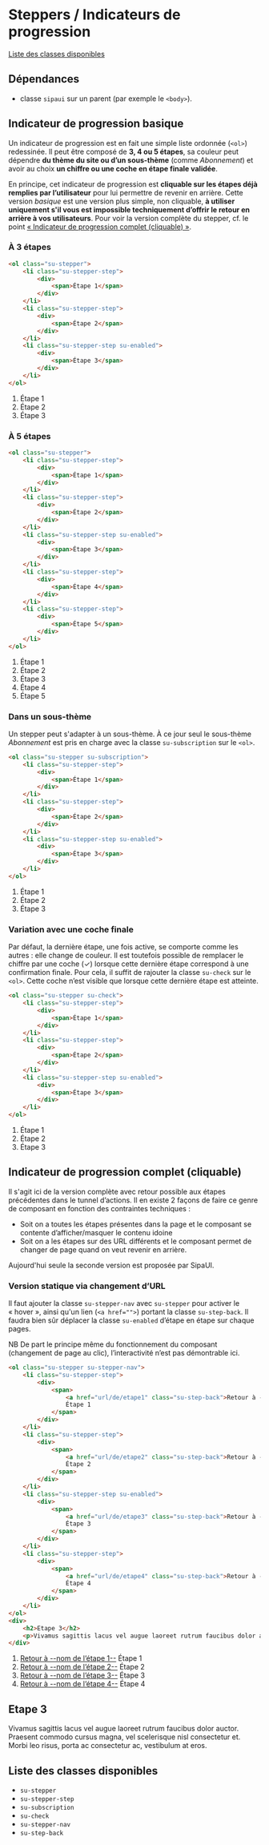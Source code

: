 # Steppers / Indicateurs de progression


<a href="#liste-classes" target="_self" class="link-button">Liste des classes disponibles</a>

<div class="dependances">

## Dépendances
- classe `sipaui` sur un parent (par exemple le `<body>`).

</div>

<!-- STORY -->

## Indicateur de progression basique
Un indicateur de progression est en fait une simple liste ordonnée (`<ol>`) redessinée. Il peut être composé de **3, 4 ou 5 étapes**, sa couleur peut dépendre **du thème du site ou d’un sous-thème** (comme *Abonnement*) et avoir au choix **un chiffre ou une coche en étape finale validée**.

En principe, cet indicateur de progression est **cliquable sur les étapes déjà remplies par l’utilisateur** pour lui permettre de revenir en arrière. Cette version *basique* est une version plus simple, non cliquable, **à utiliser uniquement s'il vous est impossible techniquement d’offrir le retour en arrière à vos utilisateurs**. Pour voir la version complète du stepper, cf. le point <a href="#stepper-full" target="_self">«&nbsp;Indicateur de progression complet (cliquable)&nbsp;»</a>.

### À 3 étapes

```html
<ol class="su-stepper">
	<li class="su-stepper-step">
		<div>
			<span>Étape 1</span>
		</div>
	</li>
	<li class="su-stepper-step">
		<div>
			<span>Étape 2</span>
		</div>
	</li>
	<li class="su-stepper-step su-enabled">
		<div>
			<span>Étape 3</span>
		</div>
	</li>
</ol>
```

<div class="sipaui">
	<ol class="su-stepper surcharge-storybook">
		<li class="su-stepper-step">
			<div>
				<span>Étape 1</span>
			</div>
		</li>
		<li class="su-stepper-step">
			<div>
				<span>Étape 2</span>
			</div>
		</li>
		<li class="su-stepper-step su-enabled">
			<div>
				<span>Étape 3</span>
			</div>
		</li>
	</ol>
</div>

### À 5 étapes


```html
<ol class="su-stepper">
	<li class="su-stepper-step">
		<div>
			<span>Étape 1</span>
		</div>
	</li>
	<li class="su-stepper-step">
		<div>
			<span>Étape 2</span>
		</div>
	</li>
	<li class="su-stepper-step su-enabled">
		<div>
			<span>Étape 3</span>
		</div>
	</li>
	<li class="su-stepper-step">
		<div>
			<span>Étape 4</span>
		</div>
	</li>
	<li class="su-stepper-step">
		<div>
			<span>Étape 5</span>
		</div>
	</li>
</ol>
```

<div class="sipaui">
	<ol class="su-stepper surcharge-storybook">
		<li class="su-stepper-step">
			<div>
				<span>Étape 1</span>
			</div>
		</li>
		<li class="su-stepper-step">
			<div>
				<span>Étape 2</span>
			</div>
		</li>
		<li class="su-stepper-step su-enabled">
			<div>
				<span>Étape 3</span>
			</div>
		</li>
		<li class="su-stepper-step">
			<div>
				<span>Étape 4</span>
			</div>
		</li>
		<li class="su-stepper-step">
			<div>
				<span>Étape 5</span>
			</div>
		</li>
	</ol>
</div>

### Dans un sous-thème
Un stepper peut s'adapter à un sous-thème. À ce jour seul le sous-thème *Abonnement* est pris en charge avec la classe `su-subscription` sur le `<ol>`.

```html
<ol class="su-stepper su-subscription">
	<li class="su-stepper-step">
		<div>
			<span>Étape 1</span>
		</div>
	</li>
	<li class="su-stepper-step">
		<div>
			<span>Étape 2</span>
		</div>
	</li>
	<li class="su-stepper-step su-enabled">
		<div>
			<span>Étape 3</span>
		</div>
	</li>
</ol>
```

<div class="sipaui">
	<ol class="su-stepper su-subscription surcharge-storybook">
		<li class="su-stepper-step">
			<div>
				<span>Étape 1</span>
			</div>
		</li>
		<li class="su-stepper-step">
			<div>
				<span>Étape 2</span>
			</div>
		</li>
		<li class="su-stepper-step su-enabled">
			<div>
				<span>Étape 3</span>
			</div>
		</li>
	</ol>
</div>

### Variation avec une coche finale
Par défaut, la dernière étape, une fois active, se comporte comme les autres&nbsp;: elle change de couleur. Il est toutefois possible de remplacer le chiffre par une coche (✓) lorsque cette dernière étape correspond à une confirmation finale. Pour cela, il suffit de rajouter la classe `su-check` sur le `<ol>`. Cette coche n’est visible que lorsque cette dernière étape est atteinte.

```html
<ol class="su-stepper su-check">
	<li class="su-stepper-step">
		<div>
			<span>Étape 1</span>
		</div>
	</li>
	<li class="su-stepper-step">
		<div>
			<span>Étape 2</span>
		</div>
	</li>
	<li class="su-stepper-step su-enabled">
		<div>
			<span>Étape 3</span>
		</div>
	</li>
</ol>
```

<div class="sipaui">
	<ol class="su-stepper su-check surcharge-storybook">
		<li class="su-stepper-step">
			<div>
				<span>Étape 1</span>
			</div>
		</li>
		<li class="su-stepper-step">
			<div>
				<span>Étape 2</span>
			</div>
		</li>
		<li class="su-stepper-step su-enabled">
			<div>
				<span>Étape 3</span>
			</div>
		</li>
	</ol>
</div>



<div id="stepper-full" class="control-titres">

## Indicateur de progression complet (cliquable)
Il s'agit ici de la version complète avec retour possible aux étapes précédentes dans le tunnel d’actions. Il en existe 2 façons de faire ce genre de composant en fonction des contraintes techniques&nbsp;:
<ul>
	<li>Soit on a toutes les étapes présentes dans la page et le composant se contente d’afficher/masquer le contenu idoine</li>
	<li>Soit on a les étapes sur des URL différents et le composant permet de changer de page quand on veut revenir en arrière.</li>
</ul>

Aujourd'hui seule la seconde version est proposée par SipaUI.


### Version statique via changement d’URL
Il faut ajouter la classe `su-stepper-nav` avec `su-stepper` pour activer le «&nbsp;hover&nbsp;», ainsi qu'un lien (`<a href="">`) portant la classe `su-step-back`. Il faudra bien sûr déplacer la classe `su-enabled` d’étape en étape sur chaque pages.

NB De part le principe même du fonctionnement du composant (changement de page au clic), l’interactivité n’est pas démontrable ici.

```html
<ol class="su-stepper su-stepper-nav">
	<li class="su-stepper-step">
		<div>
			<span>
				<a href="url/de/etape1" class="su-step-back">Retour à --nom de l’étape 1--</a>
				Étape 1
			</span>
		</div>
	</li>
	<li class="su-stepper-step">
		<div>
			<span>
				<a href="url/de/etape2" class="su-step-back">Retour à --nom de l’étape 2--</a>
				Étape 2
			</span>
		</div>
	</li>
	<li class="su-stepper-step su-enabled">
		<div>
			<span>
				<a href="url/de/etape3" class="su-step-back">Retour à --nom de l’étape 3--</a>
				Étape 3
			</span>
		</div>
	</li>
	<li class="su-stepper-step">
		<div>
			<span>
				<a href="url/de/etape4" class="su-step-back">Retour à --nom de l’étape 4--</a>
				Étape 4
			</span>
		</div>
	</li>
</ol>
<div>
	<h2>Etape 3</h2>
	<p>Vivamus sagittis lacus vel augue laoreet rutrum faucibus dolor auctor. Praesent commodo cursus magna, vel scelerisque nisl consectetur et. Morbi leo risus, porta ac consectetur ac, vestibulum at eros.</p>
</div>
```

<div class="sipaui">
	<ol class="su-stepper su-stepper-nav surcharge-storybook">
		<li class="su-stepper-step">
			<div>
				<span>
					<a href="url/de/etape1" class="su-step-back">Retour à --nom de l’étape 1--</a>
					Étape 1
				</span>
			</div>
		</li>
		<li class="su-stepper-step">
			<div>
				<span>
					<a href="url/de/etape2" class="su-step-back">Retour à --nom de l’étape 2--</a>
					Étape 2
				</span>
			</div>
		</li>
		<li class="su-stepper-step su-enabled">
			<div>
				<span>
					<a href="url/de/etape3" class="su-step-back">Retour à --nom de l’étape 3--</a>
					Étape 3
				</span>
			</div>
		</li>
		<li class="su-stepper-step">
			<div>
				<span>
					<a href="url/de/etape4" class="su-step-back">Retour à --nom de l’étape 4--</a>
					Étape 4
				</span>
			</div>
		</li>
	</ol>
	<div>
		<h2 class="su-h2">Etape 3</h2>
		<p>Vivamus sagittis lacus vel augue laoreet rutrum faucibus dolor auctor. Praesent commodo cursus magna, vel scelerisque nisl consectetur et. Morbi leo risus, porta ac consectetur ac, vestibulum at eros.</p>
	</div>
</div>


</div>


<div id="liste-classes" class="control-titres">

## Liste des classes disponibles
- `su-stepper`
- `su-stepper-step`
- `su-subscription`
- `su-check`
- `su-stepper-nav`
- `su-step-back`

</div>
